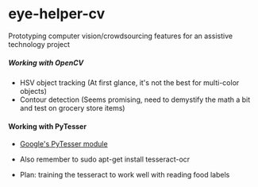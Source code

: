 eye-helper-cv
=============

Prototyping computer vision/crowdsourcing features for an assistive technology project 

##### Working with OpenCV 
- HSV object tracking (At first glance, it's not the best for multi-color objects)
- Contour detection (Seems promising, need to demystify the math a bit and test on grocery store items)

#### Working with PyTesser
- [Google's PyTesser module](https://code.google.com/p/pytesser/w/list)
- Also remember to 
    sudo apt-get install tesseract-ocr

- Plan: training the tesseract to work well with reading food labels
